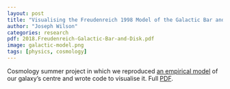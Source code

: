 ```yaml
---
layout: post
title: "Visualising the Freudenreich 1998 Model of the Galactic Bar and Disk"
author: "Joseph Wilson"
categories: research
pdf: 2018.Freudenreich-Galactic-Bar-and-Disk.pdf
image: galactic-model.png
tags: [physics, cosmology]
---
```


Cosmology summer project in which we reproduced [an empirical model](https://www.doi.org/10.1086/305065) of our galaxy’s centre and wrote code to visualise it. Full [PDF](2018.Freudenreich-Galactic-Bar-and-Disk.pdf).
